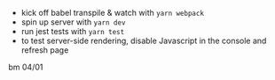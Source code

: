 - kick off babel transpile & watch with `yarn webpack`
- spin up server with `yarn dev`
- run jest tests with `yarn test`
- to test server-side rendering, disable Javascript in the console and refresh page

bm 04/01
